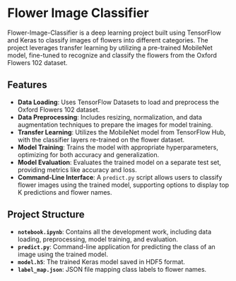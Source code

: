 # Flower Image Classifier

Flower-Image-Classifier is a deep learning project built using TensorFlow and Keras to classify images of flowers into different categories. The project leverages transfer learning by utilizing a pre-trained MobileNet model, fine-tuned to recognize and classify the flowers from the Oxford Flowers 102 dataset.

## Features

- **Data Loading**: Uses TensorFlow Datasets to load and preprocess the Oxford Flowers 102 dataset.
- **Data Preprocessing**: Includes resizing, normalization, and data augmentation techniques to prepare the images for model training.
- **Transfer Learning**: Utilizes the MobileNet model from TensorFlow Hub, with the classifier layers re-trained on the flower dataset.
- **Model Training**: Trains the model with appropriate hyperparameters, optimizing for both accuracy and generalization.
- **Model Evaluation**: Evaluates the trained model on a separate test set, providing metrics like accuracy and loss.
- **Command-Line Interface**: A `predict.py` script allows users to classify flower images using the trained model, supporting options to display top K predictions and flower names.

## Project Structure

- **`notebook.ipynb`**: Contains all the development work, including data loading, preprocessing, model training, and evaluation.
- **`predict.py`**: Command-line application for predicting the class of an image using the trained model.
- **`model.h5`**: The trained Keras model saved in HDF5 format.
- **`label_map.json`**: JSON file mapping class labels to flower names.

